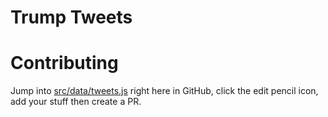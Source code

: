 # Trump Tweets

# Contributing
Jump into [src/data/tweets.js](https://github.com/davidgilbertson/trump-tweets/blob/master/src/data/tweets.js) right here in GitHub,
click the edit pencil icon, add your stuff then create a PR.
